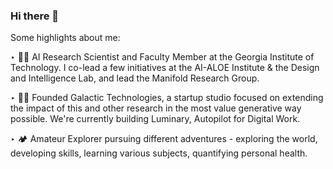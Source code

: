 ### Hi there 👋

Some highlights about me: 

‣ 👨‍💻 AI Research Scientist and Faculty Member at the Georgia Institute of Technology.  I co-lead a few initiatives at the AI-ALOE Institute & the Design and Intelligence Lab, and lead the Manifold Research Group.

‣ 👨‍🔧 Founded Galactic Technologies, a startup studio focused on extending the impact of this and other research in the most value generative way possible. We're currently building Luminary, Autopilot for Digital Work.

‣ 🏕 Amateur Explorer pursuing different adventures - exploring the world, developing skills, learning various subjects, quantifying personal health.
